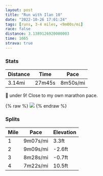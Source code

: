 ```yaml
---
layout: post
title: "Run with Ilan 10"
date: "2022-10-26 17:01:24"
tags: [runs, 3-4 miles, <9m00s/mi]
race: false
distance: 3.1389126920000003
time: 1665
strava: true
---
```


### Stats

| Distance | Time | Pace |
|----------|------|------|
|3.14mi|27m45s|8m50s/mi|

💪 under 9! Close to my own marathon pace.

{% raw %}
<img src='https://maps.googleapis.com/maps/api/staticmap?maptype=roadmap&path=enc:ekwwF~cubMw@]y@i@qBaBo@c@i@Gq@a@mA_AkAk@aAk@{@o@ICa@YmAg@gCwA_@]i@[c@OYQMOeAq@W[iAe@c@[YCMX[pAg@`BSj@Wb@yAtA@DJFTKP]bAiCrAoENYFAXJbAd@ZZXDZLZR^^l@ZHHLV^b@b@Vh@PfBtAbB|@l@ThBxAfAJrCpBf@ZFH`@TnA`AhAr@XVh@R^Zd@TTRd@Rz@r@~@p@\RVLRTt@j@l@\h@V\VZP`@Rb@L`@VXh@b@TdAZn@Nb@F`G`BvAh@n@J\Rw@lBUx@e@xAGh@FFHAVWXq@\iA\}AL{@Bo@EIqBFm@EuAYy@Yi@MiA_@iEiA_@[Yc@oAq@g@Q_Au@wBoAwAiAyByAk@W_Aq@sBgA_A{@c@WcAu@c@UwA}@i@Ya@Mk@_@gBeAGAAQc@e@a@[KAC@AJJJvB|@dA|@Z\NFZ@lAv@f@TdAv@`@VPDbAp@n@l@pAv@TBLOJWLs@ZoAj@gBTg@&key=AIzaSyC1MId7bFpkLXNAaYhBSTb8jLyiSqzbDtM&size=800x800&markers=color:yellow|label:S|40.75715,-74.00528&markers=color:green|label:F|40.75641000000003,-74.00369000000002'>
{% endraw %}

### Splits

| Mile | Pace | Elevation |
|------|------|-----------|
|1|9m07s/mi|3.3ft|
|2|9m09s/mi|-2.6ft|
|3|8m28s/mi|-0.7ft|
|4|7m22s/mi|10.5ft|
